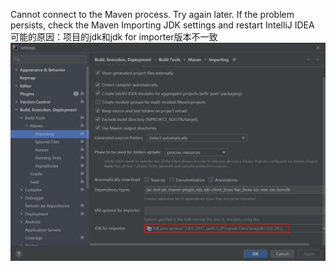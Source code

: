 Cannot connect to the Maven process. Try again later. If the problem persists, check the Maven Importing JDK settings and restart IntelliJ IDEA
可能的原因：项目的jdk和jdk for importer版本不一致
![image-20220407100236502](assets/image-20220407100236502.png)

